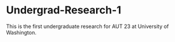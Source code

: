 # Undergrad-Research-1
This is the first undergraduate research for AUT 23 at University of Washington. 
